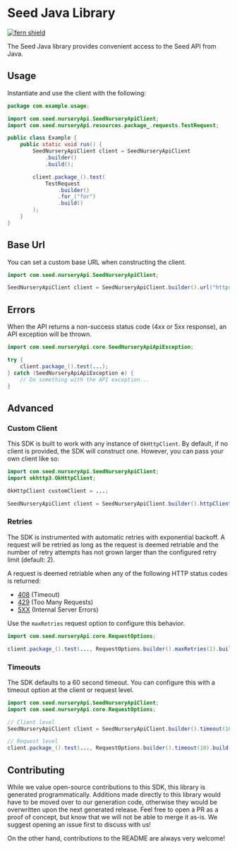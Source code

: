 # Seed Java Library

[![fern shield](https://img.shields.io/badge/%F0%9F%8C%BF-Built%20with%20Fern-brightgreen)](https://buildwithfern.com?utm_source=github&utm_medium=github&utm_campaign=readme&utm_source=Seed%2FJava)

The Seed Java library provides convenient access to the Seed API from Java.

## Usage

Instantiate and use the client with the following:

```java
package com.example.usage;

import com.seed.nurseryApi.SeedNurseryApiClient;
import com.seed.nurseryApi.resources.package_.requests.TestRequest;

public class Example {
    public static void run() {
        SeedNurseryApiClient client = SeedNurseryApiClient
            .builder()
            .build();

        client.package_().test(
            TestRequest
                .builder()
                .for_("for")
                .build()
        );
    }
}
```

## Base Url

You can set a custom base URL when constructing the client.

```java
import com.seed.nurseryApi.SeedNurseryApiClient;

SeedNurseryApiClient client = SeedNurseryApiClient.builder().url("https://example.com").build();
```

## Errors

When the API returns a non-success status code (4xx or 5xx response), an API exception will be thrown.

```java
import com.seed.nurseryApi.core.SeedNurseryApiApiException;

try {
    client.package_().test(...);
} catch (SeedNurseryApiApiException e) {
    // Do something with the API exception...
}
```

## Advanced

### Custom Client

This SDK is built to work with any instance of `OkHttpClient`. By default, if no client is provided, the SDK will construct one. 
However, you can pass your own client like so:

```java
import com.seed.nurseryApi.SeedNurseryApiClient;
import okhttp3.OkHttpClient;

OkHttpClient customClient = ...;

SeedNurseryApiClient client = SeedNurseryApiClient.builder().httpClient(customClient).build();
```

### Retries

The SDK is instrumented with automatic retries with exponential backoff. A request will be retried as long
as the request is deemed retriable and the number of retry attempts has not grown larger than the configured
retry limit (default: 2).

A request is deemed retriable when any of the following HTTP status codes is returned:

- [408](https://developer.mozilla.org/en-US/docs/Web/HTTP/Status/408) (Timeout)
- [429](https://developer.mozilla.org/en-US/docs/Web/HTTP/Status/429) (Too Many Requests)
- [5XX](https://developer.mozilla.org/en-US/docs/Web/HTTP/Status/500) (Internal Server Errors)

Use the `maxRetries` request option to configure this behavior.

```java
import com.seed.nurseryApi.core.RequestOptions;

client.package_().test(..., RequestOptions.builder().maxRetries(1).build());
```

### Timeouts

The SDK defaults to a 60 second timeout. You can configure this with a timeout option at the client or request level.

```java
import com.seed.nurseryApi.SeedNurseryApiClient;
import com.seed.nurseryApi.core.RequestOptions;

// Client level
SeedNurseryApiClient client = SeedNurseryApiClient.builder().timeout(10).build();

// Request level
client.package_().test(..., RequestOptions.builder().timeout(10).build());
```

## Contributing

While we value open-source contributions to this SDK, this library is generated programmatically.
Additions made directly to this library would have to be moved over to our generation code,
otherwise they would be overwritten upon the next generated release. Feel free to open a PR as
a proof of concept, but know that we will not be able to merge it as-is. We suggest opening
an issue first to discuss with us!

On the other hand, contributions to the README are always very welcome!